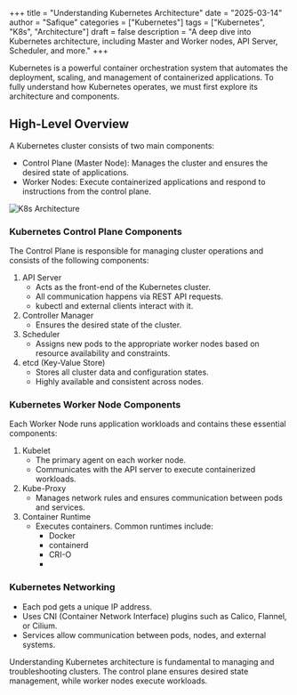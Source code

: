 +++
title = "Understanding Kubernetes Architecture"
date = "2025-03-14"
author = "Safique"
categories = ["Kubernetes"]
tags = ["Kubernetes", "K8s", "Architecture"]
draft = false
description = "A deep dive into Kubernetes architecture, including Master and Worker nodes, API Server, Scheduler, and more."
+++

Kubernetes is a powerful container orchestration system that automates the deployment, scaling, and management of containerized applications. To fully understand how Kubernetes operates, we must first explore its architecture and components.

## High-Level Overview
A Kubernetes cluster consists of two main components:
* Control Plane (Master Node): Manages the cluster and ensures the desired state of applications.
* Worker Nodes: Execute containerized applications and respond to instructions from the control plane.

![K8s Architecture](https://kubernetes.io/images/docs/components-of-kubernetes.svg)

### Kubernetes Control Plane Components
The Control Plane is responsible for managing cluster operations and consists of the following components:
1. API Server
	* Acts as the front-end of the Kubernetes cluster.
	* All communication happens via REST API requests.
	* kubectl and external clients interact with it.
2. Controller Manager
	* Ensures the desired state of the cluster.
3. Scheduler
	* Assigns new pods to the appropriate worker nodes based on resource availability and constraints.
4. etcd (Key-Value Store)
	* Stores all cluster data and configuration states.
	* Highly available and consistent across nodes.

### Kubernetes Worker Node Components
Each Worker Node runs application workloads and contains these essential components:
1. Kubelet
	* The primary agent on each worker node.
	* Communicates with the API server to execute containerized workloads.
2. Kube-Proxy
	* Manages network rules and ensures communication between pods and services.
3. Container Runtime 
    * Executes containers. 
    Common runtimes include:
	    * Docker
	    * containerd
	    * CRI-O
	    * 
### Kubernetes Networking
* Each pod gets a unique IP address.
* Uses CNI (Container Network Interface) plugins such as Calico, Flannel, or Cilium.
* Services allow communication between pods, nodes, and external systems.

Understanding Kubernetes architecture is fundamental to managing and troubleshooting clusters. The control plane ensures desired state management, while worker nodes execute workloads.
